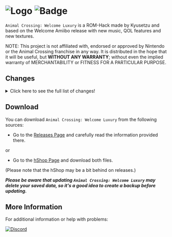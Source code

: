 # ![Logo](https://i.imgur.com/1KojSvjs.png) ![Badge](https://img.shields.io/badge/Animal%20Crossing-Welcome%20Luxury-FFAA00?style=for-the-badge&logo={LOGO-NAME}&logoColor=white)

``Animal Crossing: Welcome Luxury`` is a ROM-Hack made by Kyusetzu and based on the Welcome Amiibo release with new music, QOL features and new textures.

NOTE: This project is not affiliated with, endorsed or approved by Nintendo or the Animal Crossing franchise in any way. It is distributed in the hope that it will be useful, but **WITHOUT ANY WARRANTY**; without even the implied warranty of MERCHANTABILITY or FITNESS FOR A PARTICULAR PURPOSE.

## Changes

<details class="spoiler">
<summary>Click here to see the full list of changes!</summary>
- Fish now bite on the first try
- Fish do not disappear when you run up to them
- Flowers never wilt (except black roses)
- Playcoins are gained when buying fortunecookies
- Flowers are now indestructible
- Cyrus customizations are now instant
- Mayor permit is now instant
- Mosquitoes never bite
- New font
- New music
- No tripping
- QR machine is unlocked
- Resetti is disabled
- Textures have been reworked
- Stores are open 24/7
- The price of foreign fruits is now the same as the town-fruit
- There are unlimited visits to Shampoodle

</details>

## Download

You can download ``Animal Crossing: Welcome Luxury`` from the following sources:

- Go to the [Releases Page](https://github.com/Kyusetzu/Animal-Crossing-Welcome-Luxury/releases) and carefully read the information provided there.

or 

- Go to the [hShop Page](https://hshop.erista.me/search/results?q=Welcome+Luxury&qt=Text&lgy=false) and download both files.

(Please note that the hShop may be a bit behind on releases.)

***Please be aware that updating ``Animal Crossing: Welcome Luxury`` may delete your saved data, so it's a good idea to create a backup before updating.***

## More Information

For additional information or help with problems:

[![Discord](https://img.shields.io/badge/Discord-5865F2?style=for-the-badge&logo=discord&logoColor=white)](https://www.discord.gg/yeHNSGyM8F)